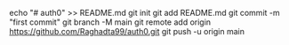 echo "# auth0" >> README.md
git init
git add README.md
git commit -m "first commit"
git branch -M main
git remote add origin https://github.com/Raghadta99/auth0.git
git push -u origin main
